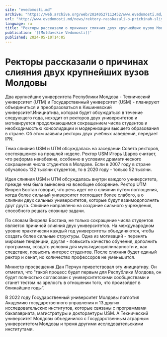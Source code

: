 ```yaml
---
site: "evedomosti.md"
archive: "https://web.archive.org/web/20240527112452/www.evedomosti.md/news/rektory-rasskazali-o-prichinah-sliyaniya-dvuh-krupnejshih-vu"
url: "http://www.evedomosti.md/news/rektory-rasskazali-o-prichinah-sliyaniya-dvuh-krupnejshih-vu"
language: ru
title: "Ректоры рассказали о причинах слияния двух крупнейших вузов Молдовы"
publication: '[[Moldavskie Vedomosti]]'
published: 2024-05-10T14:05
---
```


# Ректоры рассказали о причинах слияния двух крупнейших вузов Молдовы

Два крупнейших университета Республики Молдова - Технический университет (UTM) и Государственный университет (USM) - планируют объединиться и преобразоваться в Кишиневский университет.Инициатива, которая будет обсуждаться в течение следующего года, исходит от ректоров двух университетов и мотивируется продолжающимся сокращением числа студентов и необходимостью консолидации и модернизации высшего образования в стране. Об этом заявили ректоры двух учебных заведений, передает IPN.

Тема слияния USM и UTM обсуждалась на заседании Совета ректоров, состоявшемся на прошлой неделе. Ректор USM Игорь Шаров считает, что реформа неизбежна, особенно в условиях драматического сокращения числа студентов в Молдове. Если в 2007 году в стране обучалось 132 тысячи студентов, то в 2020 году - только 52 тысячи.

Идея слияния USM и UTM обсуждалась внутри каждого университета, прежде чем была вынесена на всеобщее обозрение. Ректор UTM Виорел Бостан говорит, что речь идет не о слиянии путем поглощения, когда более сильный университет поглощает более слабого, а о слиянии двух сильных университетов, которые будут взаимодополнять друг друга. Слияние направлено на создание сильного учреждения, способного решать сложные задачи.

По словам Виорела Бостана, не только сокращение числа студентов является причиной слияния двух университетов. На международном уровне практически каждый год университеты объединяются, чтобы создать более сильные структуры. Одна из мотиваций - перенять мировые тенденции, другая - повысить качество обучения, дополнить программы, создать условия для мультидисциплинарности и, как следствие, повысить интерес студентов. После слияния будет единый ректор и сенат, но количество профессоров не уменьшится.

Министр просвещения Дан Перчун приветствовал эту инициативу. Он отметил, что "такой процесс будет первым для Республики Молдова, он будет полностью согласован с университетскими сообществами и станет тестом на зрелость в отношении того, что произойдет в ближайшие годы”.

В 2022 году Государственный университет Молдовы поглотил Академию государственного управления и 13 других исследовательских институтов, которые связаны с программами бакалавриата, магистратуры и докторантуры USM. А Технический университет Молдовы объединился с Государственным аграрным университетом Молдовы и тремя другими исследовательскими институтами.
